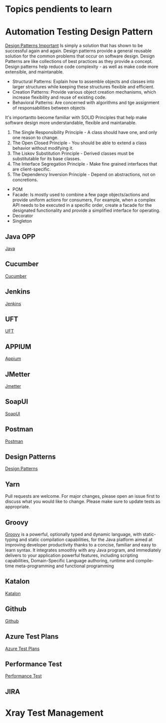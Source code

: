 # Topics pendients to learn 

# Automation Testing Design Pattern 
[Design Patterns Important](https://www.devbridge.com/articles/top-design-pattern-test-automation-frameworks/)
Is simply a solution that has shown to be successful again and again. Design patterns provide a general reusable solution for the common problems that occur on software design. Design Patterns are like collections 
of best practices as they provide a concept. Design patterns help reduce code complexity - as well as make code more extensible, and maintanable.

* Structural Patterns: Explain how to assemble objects and classes into larger structures while keeping these structures flexible and efficient.
* Creation Patterns: Provide various object creation mechanisms, which increase flexibility and reuse of existing code.
* Behavioral Patterns: Are concerned with algorithms and tge assignment of responsabilities between objects

It's importantto become familiar with SOLID Principles that help make software design more understandable, flexible and maintanable.
1. The Single Responsibility Principle - A class should have one, and only one reason to change.
2. The Open Closed Principle - You should be able to extend a class behavior without modifying it.
3. The Liskov Substitution Principle - Derived classes must be substitutable for its base classes.
4. The Interface Segregation Principle - Make fine grained interfaces that are client-specific.
5. The Dependency Inversion Principle - Depend on abstractions, not on concretions.

* POM
* Facade: Is mostly used to combine a few page objects/actions and provide uniform actions for consumers, For example, when a complex API needs to be executed in a specific order, create a facade for the designated functionality and provide a simplified interface for operating.
* Decorator 
* Singleton



## Java OPP
[Java](https://beginnersbook.com/2013/04/oops-concepts/)
## Cucumber
[Cucumber](https://cucumber.io/)
## Jenkins
[Jenkins](https://github.com/hoto/jenkinsfile-examples)
## UFT
[UFT](https://www.guru99.com/quick-test-professional-qtp-tutorial.html)
## APPIUM
[Appium](https://www.guru99.com/introduction-to-appium.html) 
## JMetter
[Jmetter](https://cwiki.apache.org/confluence/display/JMETER/Home)
## SoapUI 
[SoapUI](https://www.soapui.org/getting-started/soap-test/)
## Postman
[Postman](https://learning.postman.com/docs/writing-scripts/script-references/test-examples/)
## Design Patterns
[Design Patterns](https://github.com/ksatria/MK-Design-Pattern/blob/master/Ebook/Head%20First%20Design%20Patterns.pdf)
## Yarn
Pull requests are welcome. For major changes, please open an issue first to discuss what you would like to change.
Please make sure to update tests as appropriate.
## Groovy
[Groovy](https://groovy-lang.org/) is a powerful, optionally typed and dynamic language, with static-typing and static compilation capabilities, for the Java platform aimed at improving developer productivity thanks to a concise, familiar and easy to learn syntax. It integrates smoothly with any Java program, and immediately delivers to your application powerful features, including scripting capabilities, Domain-Specific Language authoring, runtime and compile-time meta-programming and functional programming
## Katalon
[Katalon](https://medium.com/katalon-studio/a-sample-web-automation-test-project-9c532237c2bd)

## Github
[Github](https://git-scm.com/book/en/v2)

## Azure Test Plans
[Azure Test Plans](https://azure.microsoft.com/es-mx/services/devops/test-plans/)

## Performance Test
[Performance Test](https://azure.microsoft.com/es-es/blog/performance-testing-with-app-service-continuous-deployment/)

## JIRA
# Xray Test Management 